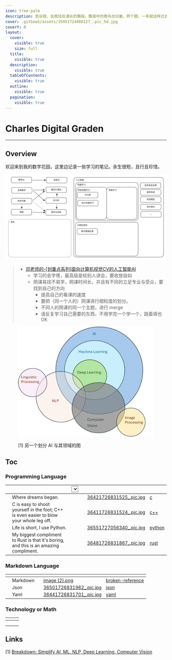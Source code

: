```yaml
---
icon: tree-palm
description: 告诉我，在我往后漫长的飘摇。飘摇中的倦鸟也归巢。转个圈，一年就这样过去了。今夜的江滩公园没有烟花跨年。
cover: .gitbook/assets/35951724986127_.pic_hd.jpg
coverY: 0
layout:
  cover:
    visible: true
    size: full
  title:
    visible: true
  description:
    visible: true
  tableOfContents:
    visible: true
  outline:
    visible: true
  pagination:
    visible: true
---
```


# Charles Digital Graden

***

## Overview

欢迎来到我的数字花园，这里边记录一些学习的笔记。余生很短，且行且珍惜。

<img src=".gitbook/assets/file.excalidraw.svg" alt="" class="gitbook-drawing">

> * [邓老师的-\[划重点系列\]面向计算机视觉CV的人工智能AI](https://www.bilibili.com/video/BV12Q4y187Ng)
>   * 学习的金字塔，最高级是给别人讲会，要收放自如
>   * 网课易找不易学，网课时间长，并且有不同的立足专业与受众，要找到自己的方向
>     * 提高自己的看课的速度
>     * 要把（同一个人的）网课进行细粒度的划分。
>     * 不同人的网课的同一个主题，进行 merge
>     * 请反复学习自己需要的东西，不用学完一个学一个，跳着填也 OK



<figure><img src=".gitbook/assets/image.png" alt=""><figcaption><p>[1] 另一个划分 AI 与其领域的图</p></figcaption></figure>

## Toc

### Programming Language

<table data-view="cards">
    <thead>
        <tr>
            <th></th>
            <th></th>
            <th><select></select></th>
            <th></th>
            <th data-hidden data-card-cover data-type="files"></th>
            <th data-hidden data-card-target data-type="content-ref"></th>
        </tr>
    </thead>
    <tbody>
        <tr>
            <td></td>
            <td>Where dreams began.</td>
            <td></td>
            <td></td>
            <td><a href=".gitbook/assets/logo/c.jpg">36421726831525_.pic.jpg</a></td>
            <td><a href="programming/c/">c</a></td>
        </tr>
        <tr>
            <td></td>
            <td>C is easy to shoot yourself in the foot; C++ is even easier to blow your whole leg off.</td>
            <td></td>
            <td></td>
            <td><a href=".gitbook/assets/logo/cpp.jpg">36411726831524_.pic.jpg</a></td>
            <td><a href="programming/c++/">c++</a></td>
        </tr>
        <tr>
            <td></td>
            <td>Life is short, I use Python.</td>
            <td></td>
            <td></td>
            <td><a href=".gitbook/assets/36551727056340_.pic.jpg">36551727056340_.pic.jpg</a></td>
            <td><a href="programming/python/">python</a></td>
        </tr>
        <tr>
            <td></td>
            <td>My biggest compliment to Rust is that it's boring, and this is an amazing compliment.</td>
            <td></td>
            <td></td>
            <td><a href=".gitbook/assets/36481726831867_.pic.jpg">36481726831867_.pic.jpg</a></td>
            <td><a href="programming/rust/">rust</a></td>
        </tr>
    </tbody>
</table>

### Markdown Language

<table data-view="cards"><thead><tr><th></th><th></th><th></th><th data-hidden data-card-cover data-type="files"></th><th data-hidden data-card-target data-type="content-ref"></th></tr></thead><tbody><tr><td></td><td>Markdown</td><td></td><td><a href=".gitbook/assets/image (2).png">image (2).png</a></td><td><a href="broken-reference/">broken-reference</a></td></tr><tr><td></td><td>Json</td><td></td><td><a href=".gitbook/assets/36501726831962_.pic.jpg">36501726831962_.pic.jpg</a></td><td><a href="markdown/json/">json</a></td></tr><tr><td></td><td>Yaml</td><td></td><td><a href=".gitbook/assets/36441726831701_.pic.jpg">36441726831701_.pic.jpg</a></td><td><a href="markdown/yaml/">yaml</a></td></tr></tbody></table>

### Technology or Math

<table data-view="cards"><thead><tr><th></th><th></th><th></th></tr></thead><tbody><tr><td></td><td></td><td></td></tr><tr><td></td><td></td><td></td></tr><tr><td></td><td></td><td></td></tr></tbody></table>

## Links

\[1] [Breakdown: Simplify AI, ML, NLP, Deep Learning, Computer Vision](https://medium.com/@jainpalak9509/breakdown-simplify-ai-ml-nlp-deep-learning-computer-vision-c76cd982f1e4)

